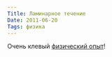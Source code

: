 ```yaml
---
Title: Ламинарное течение
Date: 2011-06-20
Tags: физика
---
```


<div class="text">Очень клевый <a href="http://youtu.be/p08_KlTKP50">физический опыт</a>!</div>
